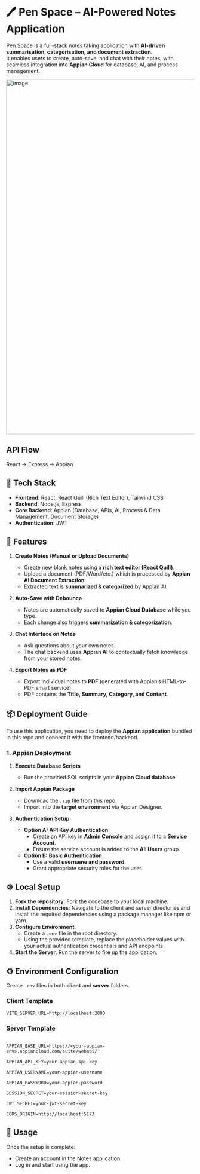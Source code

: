 # 🖊️ Pen Space – AI-Powered Notes Application

Pen Space is a full-stack notes taking application with **AI-driven summarisation, categorisation, and document extraction**.  
It enables users to create, auto-save, and chat with their notes, with seamless integration into **Appian Cloud** for database, AI, and process management. 

<img width="1919" height="950" alt="image" src="https://github.com/user-attachments/assets/64955396-e3f4-4976-9d68-2c4cf65312a4" />


## API Flow

React → Express → Appian

## 🚀 Tech Stack
- **Frontend**: React, React Quill (Rich Text Editor), Tailwind CSS  
- **Backend**: Node.js, Express  
- **Core Backend**: Appian (Database, APIs, AI, Process & Data Management, Document Storage)  
- **Authentication**: JWT  

## 🚀 Features 

1. **Create Notes (Manual or Upload Documents)**  
   - Create new blank notes using a **rich text editor (React Quill)**.  
   - Upload a document (PDF/Word/etc.) which is processed by **Appian AI Document Extraction**.  
   - Extracted text is **summarized & categorized** by Appian AI.  

2. **Auto-Save with Debounce**  
   - Notes are automatically saved to **Appian Cloud Database** while you type.  
   - Each change also triggers **summarization & categorization**.  

3. **Chat Interface on Notes**  
   - Ask questions about your own notes.  
   - The chat backend uses **Appian AI** to contextually fetch knowledge from your stored notes.  

4. **Export Notes as PDF**  
   - Export individual notes to **PDF** (generated with Appian’s HTML-to-PDF smart service).  
   - PDF contains the **Title, Summary, Category, and Content**.  


## 📦 Deployment Guide

To use this application, you need to deploy the **Appian application** bundled in this repo and connect it with the frontend/backend.  

### 1. Appian Deployment
1. **Execute Database Scripts**  
   - Run the provided SQL scripts in your **Appian Cloud database**.  

2. **Import Appian Package**  
   - Download the `.zip` file from this repo.  
   - Import into the **target environment** via Appian Designer.  

3. **Authentication Setup**  
   - **Option A: API Key Authentication**  
     - Create an API key in **Admin Console** and assign it to a **Service Account**.  
     - Ensure the service account is added to the **All Users** group.  
   - **Option B: Basic Authentication**  
     - Use a valid **username and password**.  
     - Grant appropriate security roles for the user.  

## ⚙️ Local Setup

1.  **Fork the repository**: Fork the codebase to your local machine.
2.  **Install Dependencies**: Navigate to the client and server directories and install the required dependencies using a package manager like npm or yarn.
3.  **Configure Environment**:
    * Create a `.env` file in the root directory.
    * Using the provided template, replace the placeholder values with your actual authentication credentials and API endpoints.
4.  **Start the Server**: Run the server to fire up the application.

## ⚙️ Environment Configuration

Create `.env` files in both **client** and **server** folders.

### Client Template
```
VITE_SERVER_URL=http://localhost:3000
```

### Server Template 

```PORT=3000

APPIAN_BASE_URL=https://<your-appian-env>.appiancloud.com/suite/webapi/

APPIAN_API_KEY=your-appian-api-key

APPIAN_USERNAME=your-appian-username

APPIAN_PASSWORD=your-appian-password

SESSION_SECRET=your-session-secret-key

JWT_SECRET=your-jwt-secret-key

CORS_ORIGIN=http://localhost:5173
```


## 📝 Usage

Once the setup is complete:

* Create an account in the Notes application.
* Log in and start using the app.
